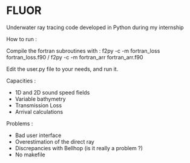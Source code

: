 # FLUOR
Underwater ray tracing code developed in Python during my internship

How to run :

Compile the fortran subroutines with :
f2py -c -m fortran_loss fortran_loss.f90 
/
f2py -c -m fortran_arr fortran_arr.f90

Edit the user.py file to your needs, and run it.


Capacities : 
- 1D and 2D sound speed fields
- Variable bathymetry
- Transmission Loss
- Arrival calculations

Problems :
- Bad user interface
- Overestimation of the direct ray
- Discrepancies with Bellhop (is it really a problem ?)
- No makefile
